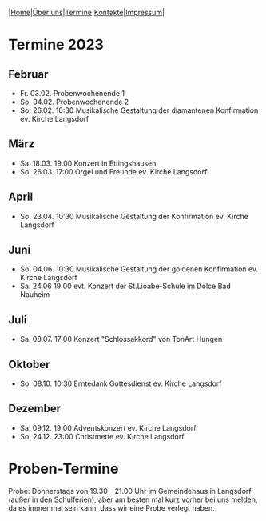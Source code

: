 |[Home](index.md)|[Über uns](ueber_uns.md)|[Termine](termine.md)|[Kontakte](kontakte.md)|[Impressum](impressum.md)|

# Termine 2023

## Februar

- Fr. 03.02.   Probenwochenende 1
- So. 04.02.   Probenwochenende 2
- So. 26.02.   10:30   Musikalische Gestaltung der diamantenen Konfirmation  ev. Kirche Langsdorf

## März

- Sa. 18.03.   19:00   Konzert in Ettingshausen
- So. 26.03.   17:00   Orgel und Freunde ev. Kirche Langsdorf 

## April

- So. 23.04.   10:30   Musikalische Gestaltung der Konfirmation  ev. Kirche Langsdorf

## Juni

- So. 04.06.   10:30   Musikalische Gestaltung der goldenen Konfirmation  ev. Kirche Langsdorf
- Sa. 24.06    19:00   evt. Konzert der St.Lioabe-Schule im Dolce Bad Nauheim

## Juli

- Sa. 08.07.   17:00   Konzert "Schlossakkord" von TonArt Hungen

## Oktober

- So. 08.10.   10:30   Erntedank Gottesdienst ev. Kirche Langsdorf

## Dezember

- Sa. 09.12.   19:00   Adventskonzert ev. Kirche Langsdorf
- So. 24.12.   23:00   Christmette ev. Kirche Langsdorf

# Proben-Termine

Probe: Donnerstags von 19.30 - 21.00 Uhr im Gemeindehaus in Langsdorf (außer in den Schulferien), aber am besten mal kurz vorher bei uns melden, da es immer mal sein kann, dass wir eine Probe verlegt haben.
